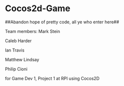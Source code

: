 # Cocos2d-Game

##Abandon hope of pretty code, all ye who enter here##

Team members:
Mark Stein

Caleb Harder

Ian Travis

Matthew Lindsay

Philip Cioni 

for Game Dev 1, Project 1 at RPI using Cocos2D

